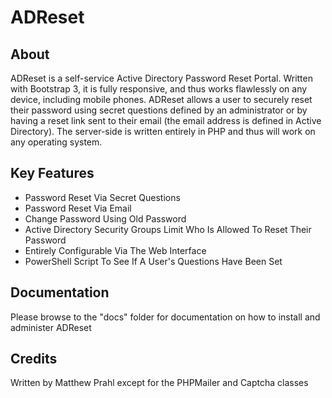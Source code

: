 # ADReset

## About
ADReset is a self-service Active Directory Password Reset Portal. Written with Bootstrap 3, it is fully responsive, and thus works flawlessly on any device, including mobile phones. ADReset allows a user to securely reset their password using secret questions defined by an administrator or by having a reset link sent to their email (the email address is defined in Active Directory). The server-side is written entirely in PHP and thus will work on any operating system.

## Key Features
- Password Reset Via Secret Questions
- Password Reset Via Email
- Change Password Using Old Password
- Active Directory Security Groups Limit Who Is Allowed To Reset Their Password
- Entirely Configurable Via The Web Interface
- PowerShell Script To See If A User's Questions Have Been Set

## Documentation
Please browse to the "docs" folder for documentation on how to install and administer ADReset

## Credits
Written by Matthew Prahl except for the PHPMailer and Captcha classes
